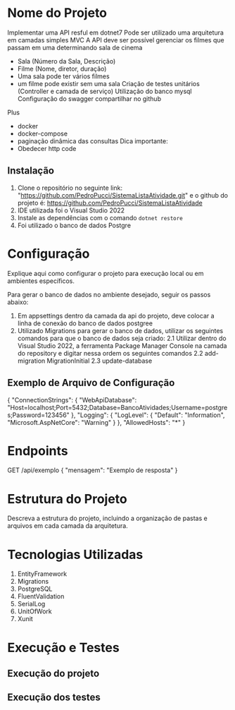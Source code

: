 # Nome do Projeto

Implementar uma API resful em dotnet7
Pode ser utilizado uma arquitetura em camadas simples MVC
A API deve ser possível gerenciar os filmes que passam em uma determinando sala de cinema
- Sala (Número da Sala, Descrição)
- Filme (Nome, diretor, duração)
- Uma sala pode ter vários filmes
- um filme pode existir sem uma sala
Criação de testes unitários (Controller e camada de serviço)
Utilização do banco mysql
Configuração do swagger
compartilhar no github

Plus
- docker
- docker-compose 
- paginação dinâmica das consultas
Dica importante:
- Obedecer http code

## Instalação

1. Clone o repositório no seguinte link: "https://github.com/PedroPucci/SistemaListaAtividade.git" e o github do projeto é: https://github.com/PedroPucci/SistemaListaAtividade
2. IDE utilizada foi o Visual Studio 2022 
3. Instale as dependências com o comando `dotnet restore`
4. Foi utilizado o banco de dados Postgre

# Configuração

Explique aqui como configurar o projeto para execução local ou em ambientes específicos.

Para gerar o banco de dados no ambiente desejado, seguir os passos abaixo:

1. Em appsettings dentro da camada da api do projeto, deve colocar a linha de conexão do banco de dados postgree
2. Utilizado Migrations para gerar o banco de dados, utilizar os seguintes comandos para que o banco de dados seja criado:
2.1 Utilizar dentro do Visual Studio 2022, a ferramenta Package Manager Console na camada do repository e digitar nessa ordem os seguintes comandos
2.2 add-migration MigrationInitial
2.3 update-database

## Exemplo de Arquivo de Configuração

{
  "ConnectionStrings": {
    "WebApiDatabase": "Host=localhost;Port=5432;Database=BancoAtividades;Username=postgres;Password=123456"
  },
  "Logging": {
    "LogLevel": {
      "Default": "Information",
      "Microsoft.AspNetCore": "Warning"
    }
  },
  "AllowedHosts": "*"
}

# Endpoints

GET /api/exemplo
{
  "mensagem": "Exemplo de resposta"
}

# Estrutura do Projeto

Descreva a estrutura do projeto, incluindo a organização de pastas e arquivos em cada camada da arquitetura.

# Tecnologias Utilizadas

1. EntityFramework
2. Migrations
3. PostgreSQL
4. FluentValidation
5. SerialLog
6. UnitOfWork
7. Xunit

# Execução e Testes

## Execução do projeto

## Execução dos testes